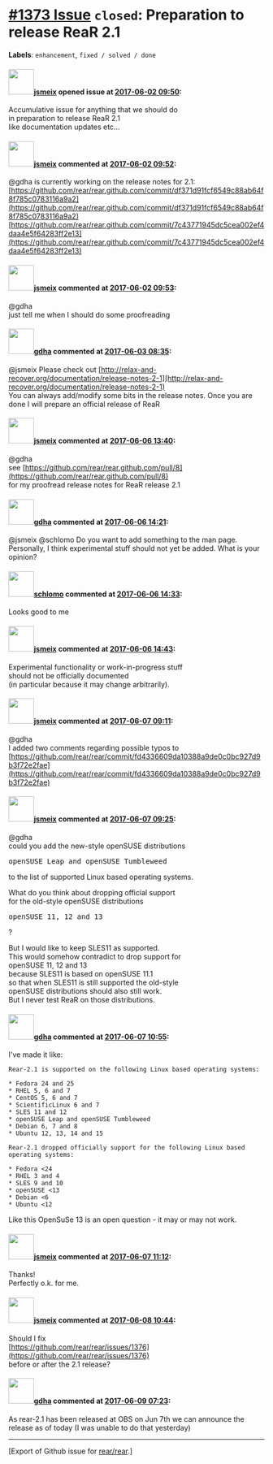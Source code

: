 [\#1373 Issue](https://github.com/rear/rear/issues/1373) `closed`: Preparation to release ReaR 2.1
==================================================================================================

**Labels**: `enhancement`, `fixed / solved / done`

#### <img src="https://avatars.githubusercontent.com/u/1788608?u=925fc54e2ce01551392622446ece427f51e2f0ce&v=4" width="50">[jsmeix](https://github.com/jsmeix) opened issue at [2017-06-02 09:50](https://github.com/rear/rear/issues/1373):

Accumulative issue for anything that we should do  
in preparation to release ReaR 2.1  
like documentation updates etc...

#### <img src="https://avatars.githubusercontent.com/u/1788608?u=925fc54e2ce01551392622446ece427f51e2f0ce&v=4" width="50">[jsmeix](https://github.com/jsmeix) commented at [2017-06-02 09:52](https://github.com/rear/rear/issues/1373#issuecomment-305742857):

@gdha is currently working on the release notes for 2.1:  
[https://github.com/rear/rear.github.com/commit/df371d91fcf6549c88ab64f8f785c0783116a9a2](https://github.com/rear/rear.github.com/commit/df371d91fcf6549c88ab64f8f785c0783116a9a2)  
[https://github.com/rear/rear.github.com/commit/7c43771945dc5cea002ef4daa4e5f64283ff2e13](https://github.com/rear/rear.github.com/commit/7c43771945dc5cea002ef4daa4e5f64283ff2e13)

#### <img src="https://avatars.githubusercontent.com/u/1788608?u=925fc54e2ce01551392622446ece427f51e2f0ce&v=4" width="50">[jsmeix](https://github.com/jsmeix) commented at [2017-06-02 09:53](https://github.com/rear/rear/issues/1373#issuecomment-305743034):

@gdha  
just tell me when I should do some proofreading

#### <img src="https://avatars.githubusercontent.com/u/888633?u=cdaeb31efcc0048d3619651aa18dd4b76e636b21&v=4" width="50">[gdha](https://github.com/gdha) commented at [2017-06-03 08:35](https://github.com/rear/rear/issues/1373#issuecomment-305960998):

@jsmeix Please check out
[http://relax-and-recover.org/documentation/release-notes-2-1](http://relax-and-recover.org/documentation/release-notes-2-1)  
You can always add/modify some bits in the release notes. Once you are
done I will prepare an official release of ReaR

#### <img src="https://avatars.githubusercontent.com/u/1788608?u=925fc54e2ce01551392622446ece427f51e2f0ce&v=4" width="50">[jsmeix](https://github.com/jsmeix) commented at [2017-06-06 13:40](https://github.com/rear/rear/issues/1373#issuecomment-306489160):

@gdha  
see
[https://github.com/rear/rear.github.com/pull/8](https://github.com/rear/rear.github.com/pull/8)  
for my proofread release notes for ReaR release 2.1

#### <img src="https://avatars.githubusercontent.com/u/888633?u=cdaeb31efcc0048d3619651aa18dd4b76e636b21&v=4" width="50">[gdha](https://github.com/gdha) commented at [2017-06-06 14:21](https://github.com/rear/rear/issues/1373#issuecomment-306501204):

@jsmeix @schlomo Do you want to add something to the man page.
Personally, I think experimental stuff should not yet be added. What is
your opinion?

#### <img src="https://avatars.githubusercontent.com/u/101384?v=4" width="50">[schlomo](https://github.com/schlomo) commented at [2017-06-06 14:33](https://github.com/rear/rear/issues/1373#issuecomment-306504992):

Looks good to me

#### <img src="https://avatars.githubusercontent.com/u/1788608?u=925fc54e2ce01551392622446ece427f51e2f0ce&v=4" width="50">[jsmeix](https://github.com/jsmeix) commented at [2017-06-06 14:43](https://github.com/rear/rear/issues/1373#issuecomment-306508170):

Experimental functionality or work-in-progress stuff  
should not be officially documented  
(in particular because it may change arbitrarily).

#### <img src="https://avatars.githubusercontent.com/u/1788608?u=925fc54e2ce01551392622446ece427f51e2f0ce&v=4" width="50">[jsmeix](https://github.com/jsmeix) commented at [2017-06-07 09:11](https://github.com/rear/rear/issues/1373#issuecomment-306737458):

@gdha  
I added two comments regarding possible typos to  
[https://github.com/rear/rear/commit/fd4336609da10388a9de0c0bc927d9b3f72e2fae](https://github.com/rear/rear/commit/fd4336609da10388a9de0c0bc927d9b3f72e2fae)

#### <img src="https://avatars.githubusercontent.com/u/1788608?u=925fc54e2ce01551392622446ece427f51e2f0ce&v=4" width="50">[jsmeix](https://github.com/jsmeix) commented at [2017-06-07 09:25](https://github.com/rear/rear/issues/1373#issuecomment-306741003):

@gdha  
could you add the new-style openSUSE distributions

<pre>
openSUSE Leap and openSUSE Tumbleweed
</pre>

to the list of supported Linux based operating systems.

What do you think about dropping official support  
for the old-style openSUSE distributions

<pre>
openSUSE 11, 12 and 13
</pre>

?

But I would like to keep SLES11 as supported.  
This would somehow contradict to drop support for  
openSUSE 11, 12 and 13  
because SLES11 is based on openSUSE 11.1  
so that when SLES11 is still supported the old-style  
openSUSE distributions should also still work.  
But I never test ReaR on those distributions.

#### <img src="https://avatars.githubusercontent.com/u/888633?u=cdaeb31efcc0048d3619651aa18dd4b76e636b21&v=4" width="50">[gdha](https://github.com/gdha) commented at [2017-06-07 10:55](https://github.com/rear/rear/issues/1373#issuecomment-306760791):

I've made it like:

    Rear-2.1 is supported on the following Linux based operating systems:

    * Fedora 24 and 25
    * RHEL 5, 6 and 7
    * CentOS 5, 6 and 7
    * ScientificLinux 6 and 7
    * SLES 11 and 12
    * openSUSE Leap and openSUSE Tumbleweed
    * Debian 6, 7 and 8
    * Ubuntu 12, 13, 14 and 15

    Rear-2.1 dropped officially support for the following Linux based operating systems:

    * Fedora <24
    * RHEL 3 and 4
    * SLES 9 and 10
    * openSUSE <13
    * Debian <6
    * Ubuntu <12

Like this OpenSuSe 13 is an open question - it may or may not work.

#### <img src="https://avatars.githubusercontent.com/u/1788608?u=925fc54e2ce01551392622446ece427f51e2f0ce&v=4" width="50">[jsmeix](https://github.com/jsmeix) commented at [2017-06-07 11:12](https://github.com/rear/rear/issues/1373#issuecomment-306764102):

Thanks!  
Perfectly o.k. for me.

#### <img src="https://avatars.githubusercontent.com/u/1788608?u=925fc54e2ce01551392622446ece427f51e2f0ce&v=4" width="50">[jsmeix](https://github.com/jsmeix) commented at [2017-06-08 10:44](https://github.com/rear/rear/issues/1373#issuecomment-307067717):

Should I fix  
[https://github.com/rear/rear/issues/1376](https://github.com/rear/rear/issues/1376)  
before or after the 2.1 release?

#### <img src="https://avatars.githubusercontent.com/u/888633?u=cdaeb31efcc0048d3619651aa18dd4b76e636b21&v=4" width="50">[gdha](https://github.com/gdha) commented at [2017-06-09 07:23](https://github.com/rear/rear/issues/1373#issuecomment-307315936):

As rear-2.1 has been released at OBS on Jun 7th we can announce the
release as of today (I was unable to do that yesterday)

------------------------------------------------------------------------

\[Export of Github issue for
[rear/rear](https://github.com/rear/rear).\]

